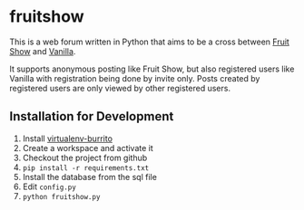 fruitshow
=========

This is a web forum written in Python that aims to be a cross between [Fruit Show](http://sourceforge.net/projects/fruitshow/) and [Vanilla](http://vanillaforums.org/).

It supports anonymous posting like Fruit Show, but also registered users like Vanilla with registration being done by invite only. Posts created by registered users are only viewed by 
other registered users.

Installation for Development
------------
1. Install [virtualenv-burrito](https://github.com/brainsik/virtualenv-burrito)
2. Create a workspace and activate it
3. Checkout the project from github
4. `pip install -r requirements.txt`
5. Install the database from the sql file
6. Edit `config.py` 
7. `python fruitshow.py`
